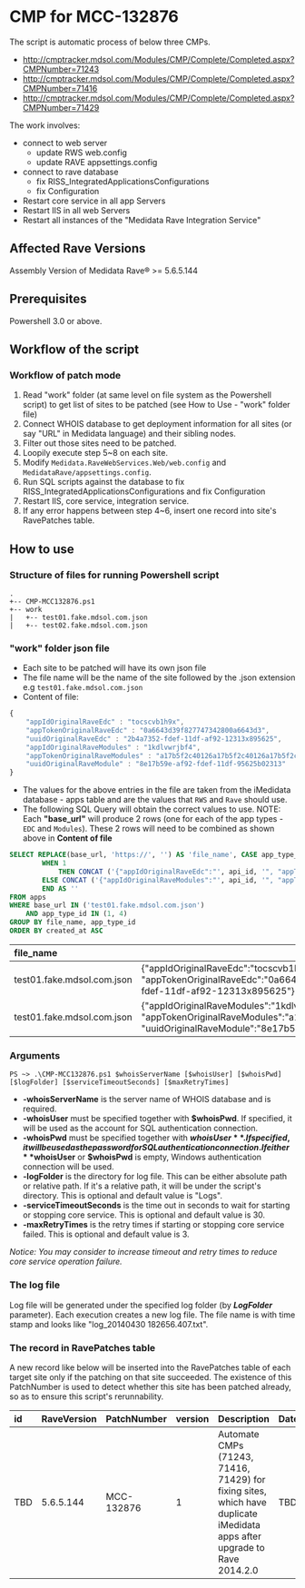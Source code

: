 # CMP for MCC-132876
The script is automatic process of below three CMPs.

- http://cmptracker.mdsol.com/Modules/CMP/Complete/Completed.aspx?CMPNumber=71243
- http://cmptracker.mdsol.com/Modules/CMP/Complete/Completed.aspx?CMPNumber=71416
- http://cmptracker.mdsol.com/Modules/CMP/Complete/Completed.aspx?CMPNumber=71429

The work involves:
- connect to web server
    * update RWS web.config
    * update RAVE appsettings.config
- connect to rave database
    * fix RISS_IntegratedApplicationsConfigurations
    * fix Configuration
- Restart core service in all app Servers 
- Restart IIS in all web Servers 
- Restart all instances of the "Medidata Rave Integration Service"

## Affected Rave Versions
Assembly Version of Medidata Rave® >= 5.6.5.144

## Prerequisites
Powershell 3.0 or above.

## Workflow of the script

### Workflow of patch mode
1. Read "work" folder (at same level on file system as the Powershell script) to get list of sites to be patched (see How to Use - "work" folder file)
2. Connect WHOIS database to get deployment information for all sites (or say "URL" in Medidata language) and their sibling nodes.
3. Filter out those sites need to be patched.
4. Loopily execute step 5~8 on each site.
5.    Modify `Medidata.RaveWebServices.Web/web.config` and `MedidataRave/appsettings.config`.
6.    Run SQL scripts against the database to fix RISS_IntegratedApplicationsConfigurations and fix Configuration
7.    Restart IIS, core service, integration service.
8.    If any error happens between step 4~6, insert one record into site's RavePatches table.


## How to use

### Structure of files for running Powershell script
```
.
+-- CMP-MCC132876.ps1 
+-- work
|   +-- test01.fake.mdsol.com.json
|   +-- test02.fake.mdsol.com.json
```

### "work" folder json file
- Each site to be patched will have its own json file 
- The file name will be the name of the site followed by the .json extension e.g `test01.fake.mdsol.com.json`
- Content of file:
```javascript
{
	"appIdOriginalRaveEdc" : "tocscvb1h9x",
	"appTokenOriginalRaveEdc" : "0a6643d39f827747342800a6643d3",
	"uuidOriginalRaveEdc" : "2b4a7352-fdef-11df-af92-12313x895625",
	"appIdOriginalRaveModules" : "1kdlvwrjbf4",
	"appTokenOriginalRaveModules" : "a17b5f2c40126a17b5f2c40126a17b5f2c40126",
	"uuidOriginalRaveModule" : "8e17b59e-af92-fdef-11df-95625b02313"
}
```
- The values for the above entries in the file are taken from the iMedidata database - apps table and are the values that `RWS` and `Rave` should use.
- The following SQL Query will obtain the correct values to use. NOTE: Each **"base_url"** will produce 2 rows (one for each of the app types - `EDC` and `Modules`). These 2 rows will need to be combined as shown above in **Content of file**
```sql
SELECT REPLACE(base_url, 'https://', '') AS 'file_name', CASE app_type_id
		WHEN 1
			THEN CONCAT ('{"appIdOriginalRaveEdc":"', api_id, '", "appTokenOriginalRaveEdc":"', api_token, '", "uuidOriginalRaveEdc":"', uuid, '"}')
		ELSE CONCAT ('{"appIdOriginalRaveModules":"', api_id, '", "appTokenOriginalRaveModules":"', api_token, '", "uuidOriginalRaveModule":"', uuid, '"}')
		END AS ''
FROM apps
WHERE base_url IN ('test01.fake.mdsol.com.json')
	AND app_type_id IN (1, 4)
GROUP BY file_name, app_type_id
ORDER BY created_at ASC
```
| file_name|		|
|:---|:----------	|
| test01.fake.mdsol.com.json|	{"appIdOriginalRaveEdc":"tocscvb1h9x", "appTokenOriginalRaveEdc":"0a6643d39f827747342800a6643d3", "2b4a7352-fdef-11df-af92-12313x895625"}	|
| test01.fake.mdsol.com.json|	{"appIdOriginalRaveModules":"1kdlvwrjbf4", "appTokenOriginalRaveModules":"a17b5f2c40126a17b5f2c40126a17b5f2c40126", "uuidOriginalRaveModule":"8e17b59e-af92-fdef-11df-95625b02313"}	|

### Arguments

```
PS ~> .\CMP-MCC132876.ps1 $whoisServerName [$whoisUser] [$whoisPwd] [$logFolder] [$serviceTimeoutSeconds] [$maxRetryTimes]
```

- **-whoisServerName** is the server name of WHOIS database and is required.
- **-whoisUser** must be specified together with **$whoisPwd**. If specified, it will be used as the account for SQL authentication connection.
- **-whoisPwd** must be specified together with **$whoisUser**. If specified, it will be used as the password for SQL authentication connection. If either **$whoisUser** or **$whoisPwd** is empty, Windows authentication connection will be used.
- **-logFolder** is the directory for log file. This can be either absolute path or relative path. If it's a relative path, it will be under the script's directory. This is optional and default value is "Logs".
- **-serviceTimeoutSeconds** is the time out in seconds to wait for starting or stopping core service. This is optional and default value is 30.
- **-maxRetryTimes** is the retry times if starting or stopping core service failed. This is optional and default value is 3.

*Notice: You may consider to increase timeout and retry times to reduce core service operation failure.*


### The log file
Log file will be generated under the specified log folder (by **$LogFolder$** parameter). Each execution creates a new log file. The file name is with time stamp and looks like "log_20140430 182656.407.txt". 


### The record in RavePatches table
A new record like below will be inserted into the RavePatches table of each target site only if the patching on that site succeeded. The existence of this PatchNumber is used to detect whether this site has been patched already, so as to ensure this script's rerunnability.

| id|	RaveVersion	|PatchNumber	|version	|Description	|DateApplied	|AppliedBy	|AppliedFrom	|Active	|AppServers	|WebServers	|Viewers	|BatchUploader	|NonSqlRun|
|:---|:----------	|:-----------	|:-------	|:------------	|:------------	|-------	|-----------	|----	|--------	|-------	|-------	|-------	|-------|
| TBD|	5.6.5.144	|MCC-132876	|1	| Automate CMPs (71243, 71416, 71429) for fixing sites, which have duplicate iMedidata apps after upgrade to Rave 2014.2.0	|TBD|NULL|	NULL	|1	|NULL	|NULL|	NULL|	NULL|	NULL|
